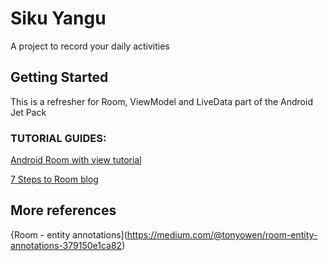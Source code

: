 # Siku Yangu

A project to record your daily activities

## Getting Started

This is a refresher for Room, ViewModel and LiveData part of the Android Jet Pack

### TUTORIAL GUIDES:

[Android Room with view tutorial](https://medium.com/androiddevelopers/7-steps-to-room-27a5fe5f99b2)

[7  Steps to Room blog](https://medium.com/androiddevelopers/7-steps-to-room-27a5fe5f99b2)

## More references

{Room - entity annotations](https://medium.com/@tonyowen/room-entity-annotations-379150e1ca82)